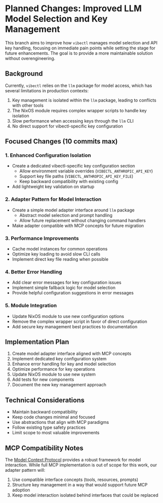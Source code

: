 # Planned Changes: Improved LLM Model Selection and Key Management

This branch aims to improve how `vibectl` manages model selection and API key handling, focusing on immediate pain points while setting the stage for future enhancements. The goal is to provide a more maintainable solution without overengineering.

## Background

Currently, `vibectl` relies on the `llm` package for model access, which has several limitations in production contexts:

1. Key management is isolated within the `llm` package, leading to conflicts with other tools
2. The NixOS module requires complex wrapper scripts to handle key isolation
3. Slow performance when accessing keys through the `llm` CLI
4. No direct support for vibectl-specific key configuration

## Focused Changes (10 commits max)

### 1. Enhanced Configuration Isolation

- Create a dedicated vibectl-specific key configuration section
  - Allow environment variable overrides (`VIBECTL_ANTHROPIC_API_KEY`)
  - Support key file paths (`VIBECTL_ANTHROPIC_API_KEY_FILE`)
  - Keep backward compatibility with existing config
- Add lightweight key validation on startup

### 2. Adapter Pattern for Model Interaction

- Create a simple model adapter interface around `llm` package
  - Abstract model selection and prompt handling
  - Allow future replacement without changing command handlers
- Make adapter compatible with MCP concepts for future migration

### 3. Performance Improvements

- Cache model instances for common operations
- Optimize key loading to avoid slow CLI calls
- Implement direct key file reading when possible

### 4. Better Error Handling

- Add clear error messages for key configuration issues
- Implement simple fallback logic for model selection
- Provide helpful configuration suggestions in error messages

### 5. Module Integration

- Update NixOS module to use new configuration options
- Remove the complex wrapper script in favor of direct configuration
- Add secure key management best practices to documentation

## Implementation Plan

1. Create model adapter interface aligned with MCP concepts
2. Implement dedicated key configuration system
3. Enhance error handling for key and model selection
4. Optimize performance for key operations
5. Update NixOS module to use new system
6. Add tests for new components
7. Document the new key management approach

## Technical Considerations

- Maintain backward compatibility
- Keep code changes minimal and focused
- Use abstractions that align with MCP paradigms
- Follow existing type safety practices
- Limit scope to most valuable improvements

## MCP Compatibility Notes

The [Model Context Protocol](https://github.com/modelcontextprotocol/python-sdk) provides a robust framework for model interaction. While full MCP implementation is out of scope for this work, our adapter pattern will:

1. Use compatible interface concepts (tools, resources, prompts)
2. Structure key management in a way that would support future MCP adoption
3. Keep model interaction isolated behind interfaces that could be replaced
